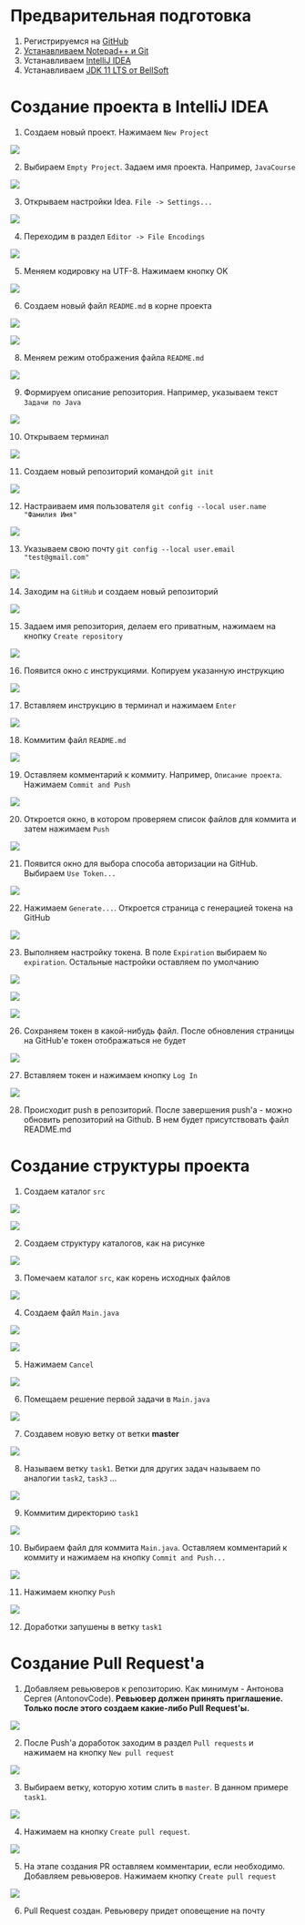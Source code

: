 # Предварительная подготовка
1. Регистрируемся на [GitHub](https://github.com/)
2. [Устанавливаем Notepad++ и Git](tools/README.md)
3. Устанавливаем [IntelliJ IDEA](https://www.jetbrains.com/ru-ru/idea/download/#section=windows)
5. Устанавливаем [JDK 11 LTS от BellSoft](https://bell-sw.com/pages/downloads/)

# Создание проекта в IntelliJ IDEA
1. Создаем новый проект. Нажимаем `New Project`

![](images/1.png)

2. Выбираем `Empty Project`. Задаем имя проекта. Например, `JavaCourse`

![](images/2.png)

3. Открываем настройки Idea. `File -> Settings...`

![](images/3.png)

4. Переходим в раздел `Editor -> File Encodings`

![](images/4.png)

5. Меняем кодировку на UTF-8. Нажимаем кнопку OK

![](images/5.png)

6. Создаем новый файл `README.md` в корне проекта

![](images/6.png)

![](images/7.png)

8. Меняем режим отображения файла `README.md`

![](images/8.png)

9. Формируем описание репозитория. Например, указываем текст `Задачи по Java`

![](images/9.png)

10. Открываем терминал

![](images/10.png)

11. Создаем новый репозиторий командой `git init`

![](images/11.png)

12. Настраиваем имя пользователя `git config --local user.name "Фамилия Имя"`

![](images/12.png)

13. Указываем свою почту `git config --local user.email "test@gmail.com"`

![](images/13.png)

14. Заходим на `GitHub` и создаем новый репозиторий

![](images/14.png)

15. Задаем имя репозитория, делаем его приватным, нажимаем на кнопку `Create repository`

![](images/15.png)

16. Появится окно с инструкциями. Копируем указанную инструкцию

![](images/16.png)

17. Вставляем инструкцию в терминал и нажимаем `Enter`

![](images/17.png)

18. Коммитим файл `README.md`

![](images/18.png)

19. Оставляем комментарий к коммиту. Например, `Описание проекта`. Нажимаем `Commit and Push`

![](images/19.png)

20. Откроется окно, в котором проверяем список файлов для коммита и затем нажимаем `Push`

![](images/20.png)

21. Появится окно для выбора способа авторизации на GitHub. Выбираем `Use Token...`

![](images/21.png)

22. Нажимаем `Generate...`. Откроется страница с генерацией токена на GitHub

![](images/22.png)

23. Выполняем настройку токена. В поле `Expiration` выбираем `No expiration`. Остальные настройки оставляем по умолчанию

![](images/23.png)

![](images/24.png)

![](images/25.png)

26. Сохраняем токен в какой-нибудь файл. После обновления страницы на GitHub'е токен отображаться не будет

![](images/26.png)

27. Вставляем токен и нажимаем кнопку `Log In`

![](images/27.png)

28. Происходит push в репозиторий. После завершения push'a - можно обновить репозиторий на Github. В нем будет присутствовать файл README.md

# Создание структуры проекта

1. Создаем каталог `src`

![](images/29.png)


![](images/30.png)

2. Создаем структуру каталогов, как на рисунке

![](images/31.png)

3. Помечаем каталог `src`, как корень исходных файлов

![](images/32.png)

4. Создаем файл `Main.java`

![](images/33.png)

![](images/34.png)

5. Нажимаем `Cancel`

![](images/35.png)

6. Помещаем решение первой задачи в `Main.java`

![](images/36.png)

7. Создавем новую ветку от ветки **master**

![](images/37.png)

8. Называем ветку `task1`. Ветки для других задач называем по аналогии `task2`, `task3` ...

![](images/38.png)

9. Коммитим директорию `task1`

![](images/39.png)

10. Выбираем файл для коммита `Main.java`. Оставляем комментарий к коммиту и нажимаем на кнопку `Commit and Push...`

![](images/40.png)

11. Нажимаем кнопку `Push`

![](images/41.png)

12. Доработки запушены в ветку `task1`

# Создание Pull Request'a

1. Добавляем ревьюверов к репозиторию. Как минимум - Антонова Сергея (AntonovCode). **Ревьювер должен принять приглашение. Только после этого создаем
какие-либо Pull Request'ы.**

![](images/28.png)

2. После Push'a доработок заходим в раздел `Pull requests` и нажимаем на кнопку `New pull request`

![](images/42.png)

3. Выбираем ветку, которую хотим слить в `master`. В данном примере `task1`.

![](images/43.png)

4. Нажимаем на кнопку `Create pull request`.

![](images/44.png)

5. На этапе создания PR оставляем комментарии, если необходимо. Добавляем ревьюверов. Нажимаем кнопку `Create pull request`

![](images/45.png)

6. Pull Request создан. Ревьюверу придет оповещение на почту
